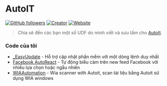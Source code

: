# AutoIT
[![GitHub followers](https://img.shields.io/github/followers/espadrine.svg?style=social&label=Follow)](https://github.com/nhanchaukp)
[![Creator](https://img.shields.io/badge/Creator-nhanchaukp-blue.svg)](https://nhanchau.com/)
[![Website](https://img.shields.io/website-up-down-green-red/http/shields.io.svg?label=my-website)](https://nhanchau.com)

> Chia sẽ đến các bạn một số UDF do mình viết và sưu tầm cho [AutoIt](https://www.autoitscript.com/).

### Code của tôi
- [_EasyUpdate](https://github.com/nhanchaukp/AutoIT/tree/master/_EasyUpdate) - Hỗ trợ cập nhật phần mềm với một dòng lệnh duy nhất
- [Facebook AutoReact](https://github.com/nhanchaukp/AutoIT/tree/master/Facebook%20AutoReact) - Tự động biểu cảm trên new feed Facebook với nhiều lựa chọn hoặc ngẫu nhiên
- [WIAAutomation](https://github.com/nhanchaukp/AutoIT/tree/master/WIAAutomation) - Wia scanner with Autoit, scan tài liệu bằng Autoit sử dụng WIA windows
